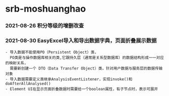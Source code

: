 # srb-moshuanghao

### 2021-08-26 积分等级的增删改查

### 2021-08-30 EasyExcel导入和导出数据字典，页面折叠展示数据
    - 导入数据不能使用PO（Persistent Object）类，
      PO类是与操作数据库相关的类,它跟持久层（通常是关系型数据库）的数据结构形成一一对应的映射关系，
      需要新创建一个 DTO（Data Transfer Object）类，针对用户数据与服务层的数据传输对象
    - 导入数据需要定义类继承AnalysisEventListener，实现invoke()和doAfterAllAnalysed()
    - Element UI在显示页面折叠数据时需要给一个boolean属性，有子节点时，表示可展开
